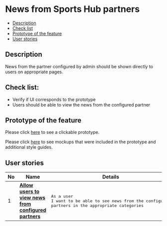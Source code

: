 # News from Sports Hub partners

- [Description](#description)
- [Check list](#check-list)
- [Prototype of the feature](#prototype-of-the-feature)
- [User stories](#user-stories)

## Description

News from the partner configured by admin should be shown directly to users on appropriate pages.

## Check list:

  - Verify if UI corresponds to the prototype
  - Users should be able to view the news from the configured partner

## Prototype of the feature

Please click [here](https://www.figma.com/proto/JVDTph8VY9Ye7kz8BTDxhJ/1-Sports-Hub-General-Prototype?page-id=0%3A5852&node-id=0%3A7481&viewport=-1637%2C-969%2C0.37520089745521545&scaling=scale-down) to see a clickable prototype.

Please click [here](https://www.figma.com/file/egXgh8BYD7Xaa0JeMNhv9R/Manage-advertisements?node-id=0%3A1075) to see mockups that were included in the prototype and additional style guides.

## User stories

No           |      Name     |   Details
------------ | ------------- | -------------
1 |[**Allow users to view news from configured partners**](/products/sports_hub_portal/mobile_application_features/news_partners/user_stories/viewing_news_from_partners)|<pre>As a user<br>I want to be able to see news from the configured partners in the appropriate categories</pre>
